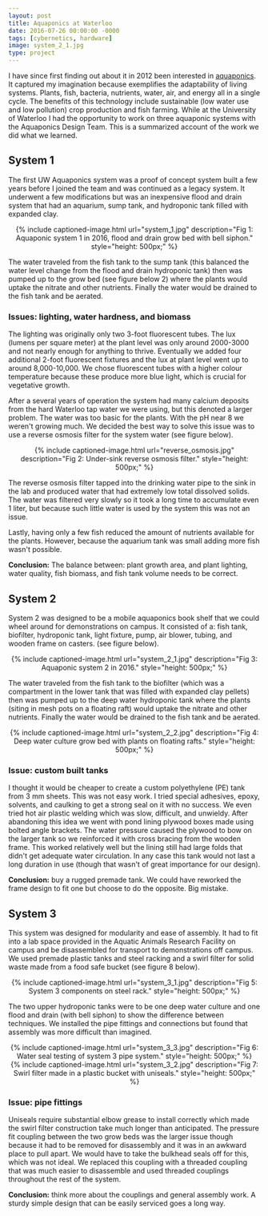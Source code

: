 ```yaml
---
layout: post
title: Aquaponics at Waterloo
date: 2016-07-26 00:00:00 -0000
tags: [cybernetics, hardware]
image: system_2_1.jpg
type: project
---
```

I have since first finding out about it in 2012 been interested in [aquaponics][aquaponics]. It captured my imagination because exemplifies the adaptability of living systems. Plants, fish, bacteria, nutrients, water, air, and energy all in a single cycle. The benefits of this technology include sustainable (low water use and low pollution) crop production and fish farming. While at the University of Waterloo I had the opportunity to work on three aquaponic systems with the Aquaponics Design Team. This is a summarized account of the work we did what we learned.


<h2 class="section-heading">System 1</h2>
<p>The first UW Aquaponics system was a proof of concept system built a few years before I joined the team and was continued as a legacy system. It underwent a few modifications but was an inexpensive flood and drain system that had an aquarium, sump tank, and hydroponic tank filled with expanded clay.</p>
<div style="text-align: center;">
{% include captioned-image.html url="system_1.jpg" description="Fig 1: Aquaponic system 1 in 2016, flood and drain grow bed with bell siphon." style="height: 500px;" %}
</div>

<p>The water traveled from the fish tank to the sump tank (this balanced the water level change from the flood and drain hydroponic tank) then was pumped up to the grow bed (see figure below 2) where the plants would uptake the nitrate and other nutrients. Finally the water would be drained to the fish tank and be aerated.</p>

<h3 class="section-heading">Issues: lighting, water hardness, and biomass</h3>
<p>The lighting was originally only two 3-foot fluorescent tubes. The lux (lumens per square meter) at the plant level was only around 2000-3000 and not nearly enough for anything to thrive. Eventually we added four additional 2-foot fluorescent fixtures and the lux at plant level went up to around 8,000-10,000. We chose fluorescent tubes with a higher colour temperature because these produce more blue light, which is crucial for vegetative growth.</p>
<p>After a several years of operation the system had many calcium deposits from the hard Waterloo tap water we were using, but this denoted a larger problem. The water was too basic for the plants. With the pH near 8 we weren't growing much. We decided the best way to solve this issue was to use a reverse osmosis filter for the system water (see figure below).</p>

<div style="text-align: center;">
{% include captioned-image.html url="reverse_osmosis.jpg" description="Fig 2: Under-sink reverse osmosis filter." style="height: 500px;" %}
</div>

<p>The reverse osmosis filter tapped into the drinking water pipe to the sink in the lab and produced water that had extremely low total dissolved solids. The water was filtered very slowly so it took a long time to accumulate even 1 liter, but because such little water is used by the system this was not an issue.</p>               
<p>Lastly, having only a few fish reduced the amount of nutrients available for the plants. However, because the aquarium tank was small adding more fish wasn't possible.</p>
<p><b>Conclusion:</b> The balance between: plant growth area, and plant lighting, water quality, fish biomass, and fish tank volume needs to be correct.</p>                    

<h2 class="section-heading">System 2</h2>
<p>System 2 was designed to be a mobile aquaponics book shelf that we could wheel around for demonstrations on campus. It consisted of a: fish tank, biofilter, hydroponic tank, light fixture, pump, air blower, tubing, and wooden frame on casters. (see figure below).</p>

<div style="text-align: center;">
{% include captioned-image.html url="system_2_1.jpg" description="Fig 3: Aquaponic system 2 in 2016." style="height: 500px;" %}
</div>

<p>The water traveled from the fish tank to the biofilter (which was a compartment in the lower tank that was filled with expanded clay pellets) then was pumped up to the deep water hydroponic tank where the plants (siting in mesh pots on a floating raft) would uptake the nitrate and other nutrients. Finally the water would be drained to the fish tank and be aerated.</p>
<div style="text-align: center;">
{% include captioned-image.html url="system_2_2.jpg" description="Fig 4: Deep water culture grow bed with plants on floating rafts." style="height: 500px;" %}
</div>

<h3 class="section-heading">Issue: custom built tanks</h3>
<p>I thought it would be cheaper to create a custom polyethylene (PE) tank from 3 mm sheets. This was not easy work. I tried special adhesives, epoxy, solvents, and caulking to get a strong seal on it with no success. We even tried hot air plastic welding which was slow, difficult, and unwieldy. After abandoning this idea we went with pond lining plywood boxes made using bolted angle brackets. The water pressure caused the plywood to bow on the larger tank so we reinforced it with cross bracing from the wooden frame. This worked relatively well but the lining still had large folds that didn't get adequate water circulation. In any case this tank would not last a long duration in use (though that wasn't of great importance for our design).</p>
<p><b>Conclusion:</b> buy a rugged premade tank. We could have reworked the frame design to fit one but choose to do the opposite. Big mistake.</p>

<h2 class="section-heading">System 3</h2>
<p>This system was designed for modularity and ease of assembly. It had to fit into a lab space provided in the Aquatic Animals Research Facility on campus and be disassembled for transport to demonstrations off campus. We used premade plastic tanks and steel racking and a swirl filter for solid waste made from a food safe bucket (see figure 8 below).</p>
<div style="text-align: center;">
{% include captioned-image.html url="system_3_1.jpg" description="Fig 5: System 3 components on steel rack." style="height: 500px;" %}
</div>

<p>The two upper hydroponic tanks were to be one deep water culture and one flood and drain (with bell siphon) to show the difference between techniques. We installed the pipe fittings and connections but found that assembly was more difficult than imagined.</p>

<div style="text-align: center;">
{% include captioned-image.html url="system_3_3.jpg" description="Fig 6: Water seal testing of system 3 pipe system." style="height: 500px;" %}
</div>

<div style="text-align: center;">
{% include captioned-image.html url="system_3_2.jpg" description="Fig 7: Swirl filter made in a plastic bucket with uniseals." style="height: 500px;" %}
</div>

<h3 class="section-heading">Issue: pipe fittings</h3>
<p>Uniseals require substantial elbow grease to install correctly which made the swirl filter construction take much longer than anticipated. The pressure fit coupling between the two grow beds was the larger issue though because it had to be removed for disassembly and it was in an awkward place to pull apart. We would have to take the bulkhead seals off for this, which was not ideal. We replaced this coupling with a threaded coupling that was much easier to disassemble and used threaded couplings throughout the rest of the system.</p>
<p><b>Conclusion:</b> think more about the couplings and general assembly work. A sturdy simple design that can be easily serviced goes a long way.</p>
                    
[aquaponics]: https://en.wikipedia.org/wiki/Aquaponics